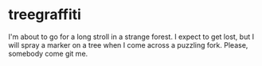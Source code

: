 # treegraffiti
I'm about to go for a long stroll in a strange forest. I expect to get lost, but I will spray a marker on a tree when I come across a puzzling fork. Please, somebody come git me.
